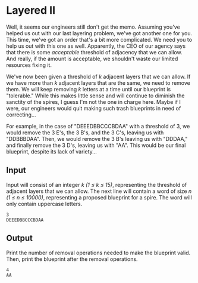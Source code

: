 # Layered II

Well, it seems our engineers still don't get the memo. Assuming you've helped us out with our last layering problem, we've got another one for you. This time, we've got an order that's a bit more complicated. We need you to help us out with this one as well. Apparently, the CEO of our agency says that there is some _acceptable_ threshold of adjacency that we can allow. And really, if the amount is acceptable, we shouldn't waste our limited resources fixing it.

We've now been given a threshold of _k_ adjacent layers that we can allow. If we have more than _k_ adjacent layers that are the same, we need to remove them. We will keep removing _k_ letters at a time until our blueprint is "tolerable." While this makes little sense and will continue to diminish the sanctity of the spires, I guess I'm not the one in charge here. Maybe if I were, our engineers would quit making such trash blueprints in need of correcting...

For example, in the case of "DEEEDBBCCCBDAA" with a threshold of 3, we would remove the 3 E's, the 3 B's, and the 3 C's, leaving us with "DDBBBDAA". Then, we would remove the 3 B's leaving us with "DDDAA," and finally remove the 3 D's, leaving us with "AA". This would be our final blueprint, despite its lack of variety...

## Input

Input will consist of an integer _k (1 ≤ k ≤ 15)_, representing the threshold of adjacent layers that we can allow. The next line will contain a word of size _n (1 ≤ n ≤ 10000)_, representing a proposed blueprint for a spire. The word will only contain uppercase letters.

```
3
DEEEDBBCCCBDAA
```

## Output

Print the number of removal operations needed to make the blueprint valid. Then, print the blueprint after the removal operations.

```
4
AA
```
